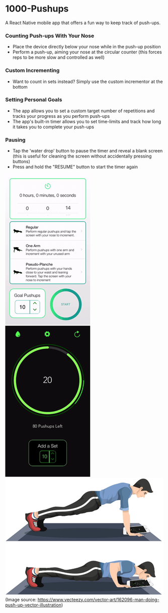 # 1000-Pushups
A React Native mobile app that offers a fun way to keep track of push-ups.

### Counting Push-ups With Your Nose
- Place the device directly below your nose while in the push-up position
- Perform a push-up, aiming your nose at the circular counter (this forces reps to be more slow and controlled as well)

### Custom Incrementing
- Want to count in sets instead? Simply use the custom incrementor at the bottom

### Setting Personal Goals
- The app allows you to set a custom target number of repetitions and tracks your progress as you perform push-ups
- The app's built-in timer allows you to set time-limits and track how long it takes you to complete your push-ups

### Pausing
- Tap the 'water drop' button to pause the timer and reveal a blank screen (this is useful for cleaning the screen without accidentally pressing buttons)
- Press and hold the "RESUME" button to start the timer again

![](counter.gif) ![](pause.gif) 
![](pushup.png)
(Image source: https://www.vecteezy.com/vector-art/162096-man-doing-push-up-vector-illustration)
